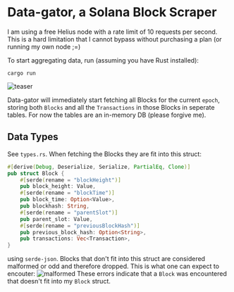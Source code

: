 # Data-gator, a Solana Block Scraper
I am using a free Helius node with a rate limit of 10 requests per second. This is a hard limitation that I cannot bypass without purchasing a plan (or running my own node ;=)

To start aggregating data, run (assuming you have Rust installed):
```
cargo run
```
![teaser](https://github.com/jonas089/solforge-interview-task/blob/master/resources/teaser.png)

Data-gator will immediately start fetching all Blocks for the current `epoch`, storing both `Blocks` and all the `Transactions` in those Blocks in seperate tables.
For now the tables are an in-memory DB (please forgive me).


## Data Types
See `types.rs`. When fetching the Blocks they are fit into this struct:

```rust
#[derive(Debug, Deserialize, Serialize, PartialEq, Clone)]
pub struct Block {
    #[serde(rename = "blockHeight")]
    pub block_height: Value,
    #[serde(rename = "blockTime")]
    pub block_time: Option<Value>,
    pub blockhash: String,
    #[serde(rename = "parentSlot")]
    pub parent_slot: Value,
    #[serde(rename = "previousBlockHash")]
    pub previous_block_hash: Option<String>,
    pub transactions: Vec<Transaction>,
}

```

using `serde-json`. Blocks that don't fit into this struct are considered malformed or odd and therefore dropped.
This is what one can expect to encouter:
![malformed](https://github.com/jonas089/solforge-interview-task/blob/master/resources/malformed.png)
These errors indicate that a `Block` was encountered that doesn't fit into my `Block` struct.
